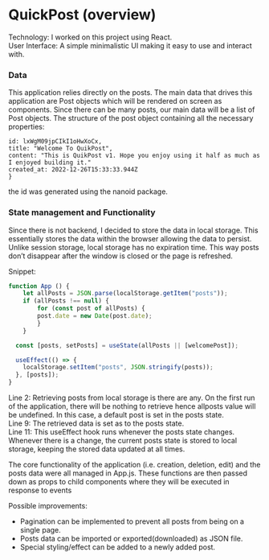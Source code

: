 # QuickPost (overview)
Technology: I worked on this project using React.  
User Interface: A simple minimalistic UI making it easy to use and interact with.

### Data  

This application relies directly on the posts. The main data that drives this application are Post objects which will be rendered on screen as components. Since there can be many posts, our main data will be a list of Post objects.
The structure of the post object containing all the necessary properties:  
``` {
id: lxWgM09jpCIkI1oHwXoCx,
title: "Welcome To QuikPost",
content: "This is QuikPost v1. Hope you enjoy using it half as much as I enjoyed building it."
created_at: 2022-12-26T15:33:33.944Z
}
```
the id was generated using the nanoid package.

### State management and Functionality
Since there is not backend, I decided to store the data in local storage. This essentially stores the data within the browser allowing the data to persist. Unlike session storage, local storage has no expiration time. This way posts don’t disappear after the window is closed or the page is refreshed.

Snippet:
```javascript
function App () {
    let allPosts = JSON.parse(localStorage.getItem("posts"));
    if (allPosts !== null) {
        for (const post of allPosts) {
        post.date = new Date(post.date);
        }
    }

  const [posts, setPosts] = useState(allPosts || [welcomePost]);

  useEffect(() => {
    localStorage.setItem("posts", JSON.stringify(posts));
  }, [posts]);
}

```
Line 2: Retrieving posts from local storage is there are any. On the first run of the application, there will be nothing to retrieve hence allposts value will be undefined. In this case, a default post is set in the posts state.  
Line 9: The retrieved data is set as to the posts state.  
Line 11: This useEffect hook runs whenever the posts state changes. Whenever there is a change, the current posts state is stored to local storage, keeping the stored data updated at all times.

The core functionality of the application (i.e. creation, deletion, edit) and the posts data were all managed in  App.js. These functions are then passed down as props to child components where they will be executed in response to  events

Possible improvements:
- Pagination can be implemented to prevent all posts from being on a single page.
- Posts data can be imported or exported(downloaded) as JSON file.
- Special styling/effect can be added to a newly added post.